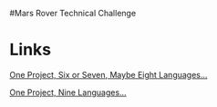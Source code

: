 #Mars Rover Technical Challenge

# Links #

[One Project, Six or Seven, Maybe Eight Languages…](http://python2.wordpress.com/2010/06/01/one-project-six-or-seven-maybe-eight-languages/)

[One Project, Nine Languages…](http://python2.wordpress.com/2010/06/02/one-project-nine-languages/)